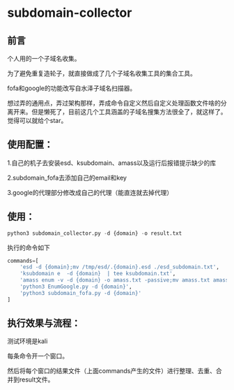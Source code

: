 # subdomain-collector
## 前言

个人用的一个子域名收集。

为了避免重复造轮子，就直接做成了几个子域名收集工具的集合工具。

fofa和google的功能改写自水泽子域名扫描器。


想过弄的通用点，弄过架构那样，弄成命令自定义然后自定义处理函数文件啥的分离开来。但是懒死了，目前这几个工具涵盖的子域名搜集方法很全了，就这样了。
觉得可以就给个star。

## 使用配置：

1.自己的机子去安装esd、ksubdomain、amass以及运行后报错提示缺少的库

2.subdomain_fofa去添加自己的email和key

3.google的代理部分修改成自己的代理（能直连就去掉代理）

## 使用：

```python
python3 subdomain_collector.py -d {domain} -o result.txt
```

执行的命令如下

```python
commands=[
    'esd -d {domain};mv /tmp/esd/.{domain}.esd ./esd_subdomain.txt',
    'ksubdomain e  -d {domain}  | tee ksubdomain.txt',
    'amass enum -v -d {domain} -o amass.txt -passive;mv amass.txt amass_subdomains.txt',
    'python3 EnumGoogle.py -d {domain}',
    'python3 subdomain_fofa.py -d {domain}'
]
```



## 执行效果与流程：

测试环境是kali

每条命令开一个窗口。

然后将每个窗口的结果文件（上面commands产生的文件）进行整理、去重、合并到result文件。







